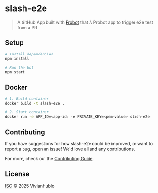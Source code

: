 # slash-e2e

> A GitHub App built with [Probot](https://github.com/probot/probot) that A Probot app to trigger e2e test from a PR

## Setup

```sh
# Install dependencies
npm install

# Run the bot
npm start
```

## Docker

```sh
# 1. Build container
docker build -t slash-e2e .

# 2. Start container
docker run -e APP_ID=<app-id> -e PRIVATE_KEY=<pem-value> slash-e2e
```

## Contributing

If you have suggestions for how slash-e2e could be improved, or want to report a bug, open an issue! We'd love all and any contributions.

For more, check out the [Contributing Guide](CONTRIBUTING.md).

## License

[ISC](LICENSE) © 2025 VivianHublo
